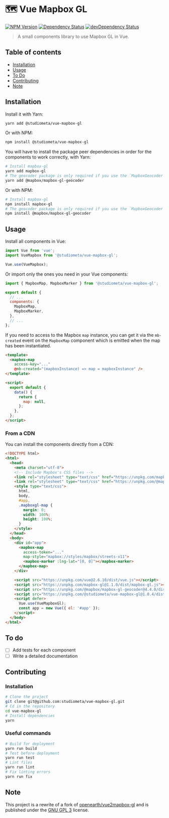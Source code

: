 # 🗺 Vue Mapbox GL

[![NPM Version](https://img.shields.io/npm/v/@studiometa/vue-mapbox-gl.svg?style=flat-square)](https://www.npmjs.com/package/@studiometa/vue-mapbox-gl)
[![Dependency Status](https://img.shields.io/david/studiometa/vue-mapbox-gl.svg?label=deps&style=flat-square)](https://david-dm.org/studiometa/vue-mapbox-gl)
[![devDependency Status](https://img.shields.io/david/dev/studiometa/vue-mapbox-gl.svg?label=devDeps&style=flat-square)](https://david-dm.org/studiometa/vue-mapbox-gl?type=dev)

> A small components library to use Mapbox GL in Vue.

## Table of contents

- [Installation](#installation)
- [Usage](#usage)
- [To Do](#to_do)
- [Contributing](#contributing)
- [Note](#note)

## Installation

Install it with Yarn:

```bash
yarn add @studiometa/vue-mapbox-gl
```
Or with NPM:

```bash
npm install @studiometa/vue-mapbox-gl
```

You will have to install the package peer dependencies in order for the components to work correctly, with Yarn:

```bash
# Install mapbox-gl
yarn add mapbox-gl
# The geocoder package is only required if you use the `MapboxGeocoder` component
yarn add @mapbox/mapbox-gl-geocoder
```

Or with NPM:

```bash
# Install mapbox-gl
npm install mapbox-gl
# The geocoder package is only required if you use the `MapboxGeocoder` component
npm install @mapbox/mapbox-gl-geocoder
```

## Usage

Install all components in Vue:

```js
import Vue from 'vue';
import VueMapbox from '@studiometa/vue-mapbox-gl';

Vue.use(VueMapbox);
```

Or import only the ones you need in your Vue components:

```js
import { MapboxMap, MapboxMarker } from '@studiometa/vue-mapbox-gl';

export default {
  // ...
  components: {
    MapboxMap,
    MapboxMarker,
  },
  // ...
};
```

If you need to access to the Mapbox `map` instance, you can get it via the `mb-created` event on the `MapboxMap` component which is emitted when the map has been instantiated.

```html
<template>
  <mapbox-map
    access-key="..."
    @mb-created="(mapboxInstance) => map = mapboxInstance" />
</template>

<script>
  export default {
    data() {
      return {
        map: null,
      };
    },
  };
</script>
```

### From a CDN

You can install the components directly from a CDN:

```html
<!DOCTYPE html>
<html>
  <head>
    <meta charset="utf-8">
    <!-- Include Mapbox's CSS files -->
    <link rel="stylesheet" type="text/css" href="https://unpkg.com/mapbox-gl@1.1.0/dist/mapbox-gl.css">
    <link rel="stylesheet" type="text/css" href="https://unpkg.com/@mapbox/mapbox-gl-geocoder@4.4.0/dist/mapbox-gl-geocoder.css">
    <style type="text/css">
      html,
      body,
      #app,
      .mapboxgl-map {
        margin: 0;
        width: 100%;
        height: 100%;
      }
    </style>
  </head>
  <body>
    <div id="app">
      <mapbox-map
        access-token="..."
        map-style="mapbox://styles/mapbox/streets-v11">
        <mapbox-marker :lng-lat="[0, 0]"></mapbox-marker>
      </mapbox-map>
    </div>

    <script src="https://unpkg.com/vue@2.6.10/dist/vue.js"></script>
    <script src="https://unpkg.com/mapbox-gl@1.1.0/dist/mapbox-gl.js"></script>
    <script src="https://unpkg.com/@mapbox/mapbox-gl-geocoder@4.4.0/dist/mapbox-gl-geocoder.min.js"></script>
    <script src="https://unpkg.com/@studiometa/vue-mapbox-gl@1.0.4/dist/VueMapboxGl.umd.min.js"></script>
    <script defer>
      Vue.use(VueMapboxGl);
      const app = new Vue({ el: '#app' });
    </script>
  </body>
</html>
```

## To do

- [ ] Add tests for each component
- [ ] Write a detailed documentation

## Contributing

### Installation

```bash
# Clone the project
git clone git@github.com:studiometa/vue-mapbox-gl.git
# Cd in the repository
cd vue-mapbox-gl
# Install dependencies
yarn
```

### Useful commands

```bash
# Build for deployment
yarn run build
# Test before deployment
yarn run test
# Lint files
yarn run lint
# Fix linting errors
yarn run fix
```

## Note

This project is a rewrite of a fork of [openearth/vue2mapbox-gl](https://github.com/openearth/vue2mapbox-gl) and is published under the [GNU GPL 3](https://www.gnu.org/licenses/gpl-3.0.en.html) license.
